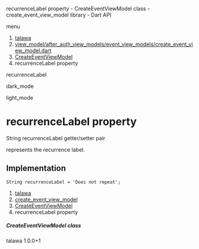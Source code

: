 




recurrenceLabel property - CreateEventViewModel class - create\_event\_view\_model library - Dart API







menu

1. [talawa](../../index.html)
2. [view\_model/after\_auth\_view\_models/event\_view\_models/create\_event\_view\_model.dart](../../view_model_after_auth_view_models_event_view_models_create_event_view_model/view_model_after_auth_view_models_event_view_models_create_event_view_model-library.html)
3. [CreateEventViewModel](../../view_model_after_auth_view_models_event_view_models_create_event_view_model/CreateEventViewModel-class.html)
4. recurrenceLabel property

recurrenceLabel


dark\_mode

light\_mode




# recurrenceLabel property


String
recurrenceLabel
getter/setter pair

represents the recurrence label.


## Implementation

```
String recurrenceLabel = 'Does not repeat';
```

 


1. [talawa](../../index.html)
2. [create\_event\_view\_model](../../view_model_after_auth_view_models_event_view_models_create_event_view_model/view_model_after_auth_view_models_event_view_models_create_event_view_model-library.html)
3. [CreateEventViewModel](../../view_model_after_auth_view_models_event_view_models_create_event_view_model/CreateEventViewModel-class.html)
4. recurrenceLabel property

##### CreateEventViewModel class





talawa
1.0.0+1






